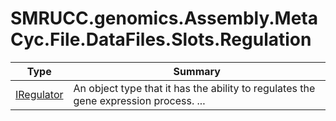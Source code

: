 ﻿
# SMRUCC.genomics.Assembly.MetaCyc.File.DataFiles.Slots.Regulation

|Type|Summary|
|----|-------|
|[IRegulator](./IRegulator.md)|An object type that it has the ability to regulates the gene expression process. ...|

